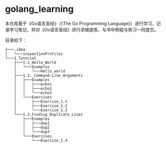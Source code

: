 # golang_learning

本仓库基于《Go语言圣经》（《The Go Programming Language》）进行学习，记录学习笔记，并对《Go语言圣经》进行浓缩提炼，与书中例程与练习一同提交。

目录如下：

```text
├───.idea
│   └───inspectionProfiles
└───1_Tutorial
    ├───1.1_Hello_World
    │   └───Examples
    │       └───Hello_world
    ├───1.2._Command-Line_Arguments
    │   ├───Examples
    │   │   ├───echo1
    │   │   ├───echo2
    │   │   └───echo3
    │   └───Exercises
    │       ├───Exercise_1.1
    │       ├───Exercise_1.2
    │       └───Exercise_1.3
    └───1.3_Finding_Duplicate_Lines
        ├───Examples
        │   ├───dup1
        │   ├───dup2
        │   └───dup3
        └───Exercises
            └───Exercise_1.4
```

